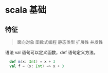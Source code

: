 # scala 基础

## 特征
> 面向对象
> 函数式编程
> 静态类型
> 扩展性
> 并发性

语法
val 语句可以定义函数，def 语句定义方法。

```scala
  def m(x: Int) = x + 3
  val f = (x: Int) => x + 3
```

